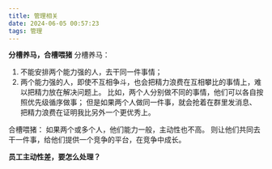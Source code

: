 ```yaml
---
title: 管理相关
date: 2024-06-05 00:57:23
tags: 管理
---
```



**分槽养马，合槽喂猪**
分槽养马：
1. 不能安排两个能力强的人，去干同一件事情；
2. 两个能力强的人，即使不互相争斗，也会把精力浪费在互相攀比的事情上，难以把精力放在解决问题上。
比如，两个人分别做不同的事情，他们可以各自按照优先级循序做事；
但是如果两个人做同一件事，就会抢着在群里发消息、 把精力浪费在证明我比另外一个更优秀上。

合槽喂猪：
如果两个或多个人，他们能力一般，主动性也不高。 则让他们共同去干一件事，给他们提供一个竞争的平台，在竞争中成长。


**员工主动性差，要怎么处理？**